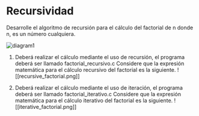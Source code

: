 # Recursividad

Desarrolle el algoritmo de recursión para el cálculo del factorial de n donde n, es un número cualquiera.

![diagram1](../../assets/factorial_winding_unwinding.png)

1. Deberá realizar el cálculo mediante el uso de recursión, el programa deberá ser llamado factorial_recursivo.c
	Considere que la expresión matemática para el cálculo recursivo del factorial es la siguiente.
![[recursive_factorial.png]]

2. Deberá realizar el cálculo mediante el uso de iteración, el programa deberá ser llamado factorial_iterativo.c
	Considere que la expresión matemática para el cálculo iterativo del factorial es la siguiente.
![[iterative_factorial.png]]
